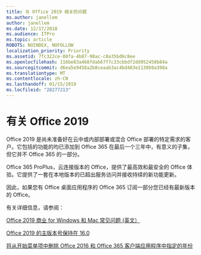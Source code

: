 ```yaml
---
title: 与 Office 2019 相关的问题
ms.author: janellem
author: janellem
ms.date: 12/17/2018
ms.audience: ITPro
ms.topic: article
ROBOTS: NOINDEX, NOFOLLOW
localization_priority: Priority
ms.assetid: 7fc322ce-08fa-4b87-98ac-c8a35bd6c8ee
ms.openlocfilehash: 116be83a468fdab67f7c33cbbdf2dd952458b84a
ms.sourcegitcommit: d6ea5e9458a2b8ceaab3ac4bd483e1130b9a398a
ms.translationtype: MT
ms.contentlocale: zh-CN
ms.lasthandoff: 01/15/2019
ms.locfileid: "28277213"
---
```

# <a name="about-office-2019"></a>有关 Office 2019

Office 2019 是尚未准备好在云中或内部部署或混合 Office 部署的特定需求的客户。它包括的功能的均已添加到 Office 365 在最后一个三年中，有意义的子集，但它并不 Office 365 的一部分。
  
Office 365 ProPlus，云连接版本的 Office，提供了最高效和最安全的 Office 体验。它提供了一套在本地版本的已超出服务访问并接收持续的新功能更新。
  
因此，如果您有 Office 桌面应用程序的 Office 365 订阅一部分您已经有最新版本的 Office。
  
有关详细信息，请参阅：
  
[Office 2019 商业 for Windows 和 Mac 常见问题 (英文）](https://support.microsoft.com/help/4133312)
  
[Office 2019 的主版本号保持在 16.0](https://docs.microsoft.com/deployoffice/office2019/overview)
  
[将从开始菜单项中删除 Office 2016 和 Office 365 客户端应用程序中指定的年份](https://support.office.com/article/8fe5e052-76d2-49de-af30-2e84ed3da907.aspx)
  

